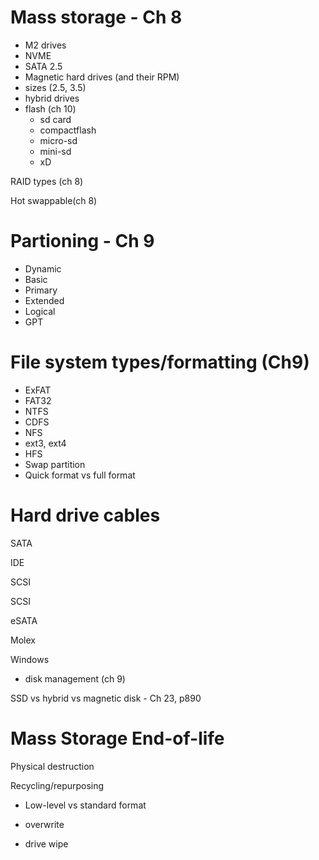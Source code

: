 # Mass storage - Ch 8

* M2 drives
* NVME
* SATA 2.5
* Magnetic hard drives (and their RPM)
* sizes (2.5, 3.5)
* hybrid drives
* flash (ch 10)
  * sd card
  * compactflash
  * micro-sd
  * mini-sd
  * xD

RAID types (ch 8)

Hot swappable(ch 8)

# Partioning - Ch 9

* Dynamic
* Basic
* Primary
* Extended
* Logical
* GPT

# File system types/formatting (Ch9)

* ExFAT
* FAT32
* NTFS
* CDFS
* NFS
* ext3, ext4
* HFS
* Swap partition
* Quick format vs full format

# Hard drive cables

SATA

IDE

SCSI

SCSI

eSATA

Molex

Windows

* disk management (ch 9)

SSD vs hybrid vs magnetic disk - Ch 23, p890

# Mass Storage End-of-life

Physical destruction

Recycling/repurposing

* Low-level vs standard format

* overwrite

* drive wipe

